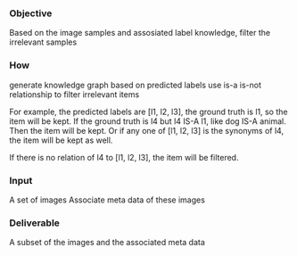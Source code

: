 ### Objective

Based on the image samples and assosiated label knowledge, filter the irrelevant samples

### How
generate knowledge graph based on predicted labels
use is-a is-not relationship to filter irrelevant items

For example, the predicted labels are [l1, l2, l3], the ground truth is l1, so the item will be kept.
If the ground truth is l4 but l4 IS-A l1, like dog IS-A animal. Then the item will be kept.
Or if any one of [l1, l2, l3] is the synonyms of l4, the item will be kept as well.

If there is no relation of l4 to [l1, l2, l3], the item will be filtered.

### Input
A set of images
Associate meta data of these images

### Deliverable
A subset of the images and the associated meta data

